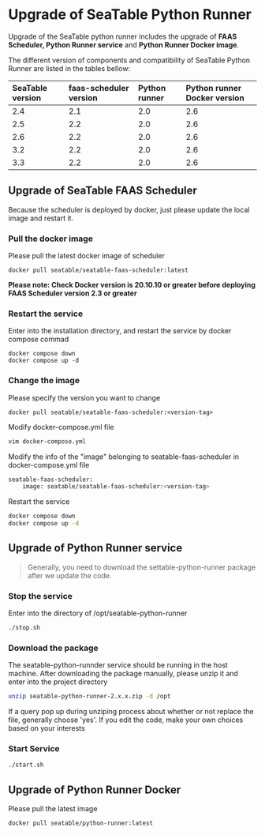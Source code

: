 # Upgrade of SeaTable Python Runner

Upgrade of the SeaTable python runner includes the upgrade of **FAAS Scheduler, Python Runner service** and **Python Runner Docker image**.

The different version of components and compatibility of SeaTable Python Runner are listed in the tables bellow:

| SeaTable version | faas-scheduler version | Python runner | Python runner Docker version |
| :--------------- | :--------------------- | :-------------| :----------------------------|
| 2.4              | 2.1                    | 2.0           | 2.6                          |
| 2.5              | 2.2                    | 2.0           | 2.6                          |
| 2.6              | 2.2                    | 2.0           | 2.6                          |
| 3.2              | 2.2                    | 2.0           | 2.6                          |
| 3.3              | 2.2                    | 2.0           | 2.6                          |


## Upgrade of SeaTable FAAS Scheduler

Because the scheduler is deployed by docker,  just please update the local image and restart it.

### Pull the docker image

Please pull the latest docker image of scheduler

```shell
docker pull seatable/seatable-faas-scheduler:latest
```

**Please note: Check Docker version is 20.10.10 or greater before deploying FAAS Scheduler version 2.3 or greater**

### Restart the service

Enter into the installation directory, and restart the service by docker compose commad

```shell
docker compose down
docker compose up -d
```

### Change the image

Please specify the version you want to change

```
docker pull seatable/seatable-faas-scheduler:<version-tag>
```

Modify docker-compose.yml file

```bash
vim docker-compose.yml
```

Modify the info of the "image" belonging to seatable-faas-scheduler in docker-compose.yml file

```bash
seatable-faas-scheduler:
    image: seatable/seatable-faas-scheduler:<version-tag>
```

Restart the service

```bash
docker compose down
docker compose up -d
```

## Upgrade of Python Runner service

> Generally, you need to download the settable-python-runner package after we update the code.

### Stop the service

Enter into the directory of /opt/seatable-python-runner

```bash
./stop.sh
```

### Download the package

The seatable-python-runnder service should be running in the host machine. After downloading the package manually, please unzip it and enter into the project directory

```bash
unzip seatable-python-runner-2.x.x.zip -d /opt
```

If a query pop up during unziping process about whether or not replace the file, generally choose 'yes'.  If you edit the code, make your own choices  based on your interests  

### Start Service

```bash
./start.sh
```

## Upgrade of Python Runner Docker

Please pull the latest image

```bash
docker pull seatable/python-runner:latest
```

